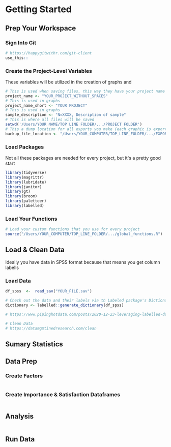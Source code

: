 # Getting Started
## Prep Your Workspace
### Sign Into Git
```r
# https://happygitwithr.com/git-client
use_this::
```
### Create the Project-Level Variables
These variables will be utilized in the creation of graphs and 
``` r
# This is used when saving files, this way they have your project name in the file name
project_name <- "YOUR_PROJECT_WITHOUT_SPACES"
# This is used in graphs
project_name_short <- "YOUR PROJECT"
# This is used in graphs
sample_description <- "N=XXXX, Description of sample"
# This is where all files will be saved
setwd('/Users/YOUR NAME/TOP LINE FOLDER/.../PROJECT FOLDER')
# This a dump location for all exports you make (each graphic is exported twice, once to the project folder ("working directory") listed above, and once to this dump location)
backup_file_location <- "/Users/YOUR_COMPUTER/TOP_LINE_FOLDER/.../EXPORT_FOLDER_DUMP"
```
### Load Packages
Not all these packages are needed for every project, but it's a pretty good start
```r
library(tidyverse)
library(magrittr)
library(lubridate)
library(janitor)
library(gt)
library(broom)
library(paletteer)
library(labelled)
```
### Load Your Functions
```r
# Load your custom functions that you use for every project
source("/Users/YOUR_COMPUTER/TOP_LINE_FOLDER/.../global_functions.R")

```

## Load & Clean Data
Ideally you have data in SPSS format because that means you get column labells
### Load Data
```r
df_spss  <-  read_sav("YOUR_FILE.sav")
```
```r
# Check out the data and their labels via th Labeled package's Dictionary functionality
dictionary <- labelled::generate_dictionary(df_spss)
```
```r
# https://www.pipinghotdata.com/posts/2020-12-23-leveraging-labelled-data-in-r/

```
```r
# Clean Data
# https://datamgmtinedresearch.com/clean
```
## Sumary Statistics

## Data Prep
### Create Factors
```r

```
### Create Importance & Satisfaction Dataframes
```r

```
## Analysis
```r

```
## Run Data
```r

```

